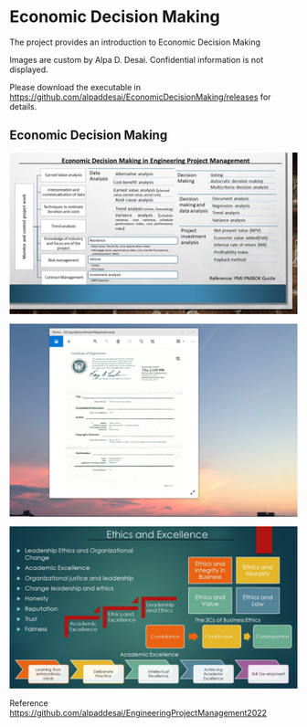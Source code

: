 # Economic Decision Making

The project provides an introduction to Economic Decision Making

Images are custom by Alpa D. Desai. Confidential information is not displayed.

Please download the executable in https://github.com/alpaddesai/EconomicDecisionMaking/releases for details.

## Economic Decision Making
![image](EconomicDecisionMaking.jpg)

![image](USCopyrightCertificate.png)

![image](Ethics.jpg)

Reference https://github.com/alpaddesai/EngineeringProjectManagement2022
